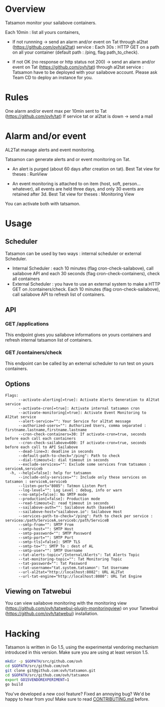 # Overview

Tatsamon monitor your sailabove containers.

Each 10min : list all yours containers,

* If not runnning -> send an alarm and/or event on Tat through al2tat (https://github.com/ovh/al2tat) service :
Each 30s : HTTP GET on a path on all your container (default path : /ping, flag path_to_check).

* If not OK (no response or http status not 200) -> send an alarm and/or event on Tat (https://github.com/ovh/tat) through al2tat service :
Tatsamon have to be deployed with your sailabove account. Please ask Team CD to deploy an instance for you.

# Rules

One alarm and/or event max per 10min sent to Tat (https://github.com/ovh/tat)
If service tat or al2tat is down -> send a mail

# Alarm and/or event
AL2Tat manage alerts and event monitoring.

Tatsamon can generate alerts and or event monitoring on Tat.

* An alert is purged (about 60 days after creation on tat). Best Tat view for theses : RunView

* An event monitoring is attached to on item (host, soft, person... whatever), all events are held three days, and only 30 events are retained after 3d. Best Tat view for theses : Monitoring View

You can activate both with tatsamon.

# Usage

## Scheduler

Tatsamon can be used by two ways : internal scheduler or external Scheduler.

* Internal Scheduler : each 10 minutes (flag cron-check-sailabove), call sailabove API and each 30 seconds (flag cron-check-containers), check all containers
* External Scheduler : you have to use an external system to make a HTTP GET on /containers/check. Each 10 minutes (flag cron-check-sailabove), call sailabove API to refresh list of containers.

## API

### GET /applications

This endpoint gives you sailabove informations on yours containers and refresh internal tatsamon list of containers.

### GET /containers/check

This endpoint can be called by an external scheduler to run test on yours containers.

## Options
```
Flags:
      --activate-alerting[=true]: Activate Alerts Generation to Al2tat service
      --activate-cron[=true]: Activate internal tatsamon cron
      --activate-monitoring[=true]: Activate Event Monitoring to Al2tat service
      --alert-service="": Your Service for al2tat message
      --authorized-users="": Authorized Users, comma separated : firstname.lastname,firstname.lastname
      --cron-check-containers=30: If activate-cron=true, seconds before each call each containers
      --cron-check-sailabove=600: If activate-cron=true, seconds before each call to API Sailabove
      --dead-line=3: deadline in seconds
      --default-path-to-check="/ping": Path to check
      --dial-timeout=1: dial timeout in seconds
      --exclude-services="": Exclude some services from tatsamon : serviceA,serviceb
  -h, --help[=false]: help for tatsamon
      --include-only-services="": Include only these services on tatsamon : serviceA,serviceb
      --listen-port="8085": Tatmon Listen Port
      --log-level="": Log Level : debug, info or warn
      --no-smtp[=false]: No SMTP mode
      --production[=false]: Production mode
      --read-timeout=2: read timeout in seconds
      --sailabove-auth="": Sailabove Auth (base64)
      --sailabove-host="sailabove.io": Sailabove Host
      --services-path-to-check="/ping": Path to check per service : servicea:/path/ServiceA,serviceb:/path/ServiceB
      --smtp-from="": SMTP From
      --smtp-host="": SMTP Host
      --smtp-password="": SMTP Password
      --smtp-port="": SMTP Port
      --smtp-tls[=false]: SMTP TLS
      --smtp-to="": SMTP To : dest of AL
      --smtp-user="": SMTP Username
      --tat-alerts-topic="/Internal/Alerts": Tat Alerts Topic
      --tat-monitoring-topic="": Tat Monitoring Topic
      --tat-password="": Tat Password
      --tat-username="tat.system.tatsamon": Tat Username
      --url-al2tat="http://localhost:8082": URL AL2Tat
      --url-tat-engine="http://localhost:8080": URL Tat Engine

```

## Viewing on Tatwebui

You can view sailabove monitoring with the monitoring view (https://github.com/ovh/tatwebui-plugin-monitoringview) on
your Tatwebui (https://github.com/ovh/tatwebui) installation.

# Hacking

Tatsamon is written in Go 1.5, using the experimental vendoring
mechanism introduced in this version. Make sure you are using at least
version 1.5.

```bash
mkdir -p $GOPATH/src/github.com/ovh
cd $GOPATH/src/github.com/ovh
git clone git@github.com:ovh/tatsamon.git
cd $GOPATH/src/github.com/ovh/tatsamon
export GO15VENDOREXPERIMENT=1
go build
```

You've developed a new cool feature? Fixed an annoying bug? We'd be happy
to hear from you! Make sure to read [CONTRIBUTING.md](./CONTRIBUTING.md) before.
